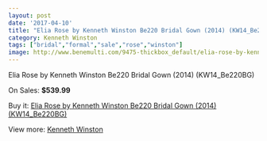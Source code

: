 ```yaml
---
layout: post
date: '2017-04-10'
title: "Elia Rose by Kenneth Winston Be220 Bridal Gown (2014) (KW14_Be220BG)"
category: Kenneth Winston
tags: ["bridal","formal","sale","rose","winston"]
image: http://www.benemulti.com/9475-thickbox_default/elia-rose-by-kenneth-winston-be220-bridal-gown-2014-kw14be220bg.jpg
---
```

Elia Rose by Kenneth Winston Be220 Bridal Gown (2014) (KW14_Be220BG)

On Sales: **$539.99**
<a href="https://www.benemulti.com/en/kenneth-winston/3592-elia-rose-by-kenneth-winston-be220-bridal-gown-2014-kw14be220bg.html"><amp-img layout="responsive" width="600" height="600" src="//www.benemulti.com/9475-thickbox_default/elia-rose-by-kenneth-winston-be220-bridal-gown-2014-kw14be220bg.jpg" alt="Elia Rose by Kenneth Winston Be220 Bridal Gown (2014) (KW14_Be220BG) 0" /></a>
<a href="https://www.benemulti.com/en/kenneth-winston/3592-elia-rose-by-kenneth-winston-be220-bridal-gown-2014-kw14be220bg.html"><amp-img layout="responsive" width="600" height="600" src="//www.benemulti.com/9477-thickbox_default/elia-rose-by-kenneth-winston-be220-bridal-gown-2014-kw14be220bg.jpg" alt="Elia Rose by Kenneth Winston Be220 Bridal Gown (2014) (KW14_Be220BG) 1" /></a>
<a href="https://www.benemulti.com/en/kenneth-winston/3592-elia-rose-by-kenneth-winston-be220-bridal-gown-2014-kw14be220bg.html"><amp-img layout="responsive" width="600" height="600" src="//www.benemulti.com/9476-thickbox_default/elia-rose-by-kenneth-winston-be220-bridal-gown-2014-kw14be220bg.jpg" alt="Elia Rose by Kenneth Winston Be220 Bridal Gown (2014) (KW14_Be220BG) 2" /></a>

Buy it: [Elia Rose by Kenneth Winston Be220 Bridal Gown (2014) (KW14_Be220BG)](https://www.benemulti.com/en/kenneth-winston/3592-elia-rose-by-kenneth-winston-be220-bridal-gown-2014-kw14be220bg.html "Elia Rose by Kenneth Winston Be220 Bridal Gown (2014) (KW14_Be220BG)")

View more: [Kenneth Winston](https://www.benemulti.com/en/36-kenneth-winston "Kenneth Winston")